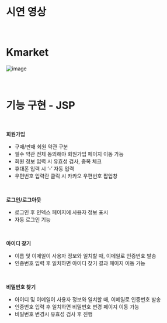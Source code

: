 # 시연 영상

</br>

# Kmarket
![image](https://github.com/saii12/Kmarket/assets/136421972/836469da-4013-4ce7-9d80-8be7a884a863)

</br>

# 기능 구현 - JSP

</br>

**회원가입**
- 구매/판매 회원 약관 구분
- 필수 약관 전체 동의해야 회원가입 페이지 이동 가능
- 회원 정보 입력 시 유효성 검사, 중복 체크
- 휴대폰 입력 시 ‘-’ 자동 입력
- 우편번호 입력란 클릭 시 카카오 우편번호 팝업창

</br>

**로그인/로그아웃** 
- 로그인 후 인덱스 페이지에 사용자 정보 표시
- 자동 로그인 기능

</br>

**아이디 찾기**
- 이름 및 이메일이 사용자 정보와 일치할 때, 이메일로 인증번호 발송
- 인증번호 입력 후 일치하면 아이디 찾기 결과 페이지 이동 가능

</br>

**비밀번호 찾기**
- 아이디 및 이메일이 사용자 정보와 일치할 때, 이메일로 인증번호 발송
- 인증번호 입력 후 일치하면 비밀번호 변경 페이지 이동 가능
- 비밀번호 변경시 유효성 검사 후 진행
